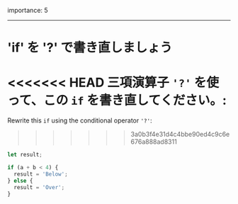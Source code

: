 importance: 5

---

# 'if' を '?' で書き直しましょう

<<<<<<< HEAD
三項演算子 `'?'` を使って、この `if` を書き直してください。:
=======
Rewrite this `if` using the conditional operator `'?'`:
>>>>>>> 3a0b3f4e31d4c4bbe90ed4c9c6e676a888ad8311

```js
let result;

if (a + b < 4) {
  result = 'Below';
} else {
  result = 'Over';
}
```
